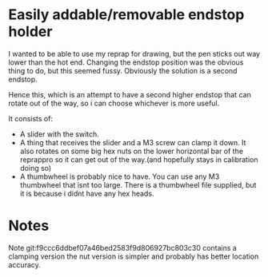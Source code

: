 # Easily addable/removable endstop holder
I wanted to be able to use my reprap for drawing, but the pen sticks out way
lower than the hot end. Changing the endstop position was the obvious thing to
do, but this seemed fussy. Obviously the solution is a second endstop.

Hence this, which is an attempt to have a second higher endstop that can 
rotate out of the way, so i can choose whichever is more useful. 

It consists of:
* A slider with the switch.
* A thing that receives the slider and a M3 screw can clamp it down.
  It also rotates on some big hex nuts on the lower horizontal bar of the 
  reprappro so it can get out of the way.(and hopefully stays in calibration
  doing so)
* A thumbwheel is probably nice to have. You can use any M3 thumbwheel that 
  isnt too large. There is a thumbwheel file supplied, but it is because i didnt
  have any hex heads.

# Notes
Note git:f9ccc6ddbef07a46bed2583f9d806927bc803c30 contains a clamping version
the nut version is simpler and probably has better location accuracy.
